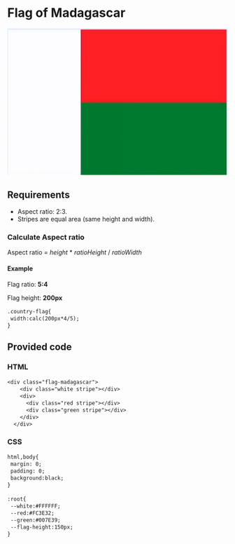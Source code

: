 # Flag of Madagascar

![Flag  of Madagascar](./FlagOfMadagascar.png)

## Requirements

- Aspect ratio: 2:3.
- Stripes are equal area (same height and width).

### Calculate Aspect ratio

Aspect ratio = *height* * *ratioHeight* / *ratioWidth*

#### Example

Flag ratio: **5:4**

Flag height: **200px**

    .country-flag{
     width:calc(200px*4/5);
    }

## Provided code

### HTML

    <div class="flag-madagascar">
        <div class="white stripe"></div>
        <div>
          <div class="red stripe"></div>
          <div class="green stripe"></div>
        </div>
      </div>

### CSS

    html,body{
     margin: 0;
     padding: 0;
     background:black;
    }
    
    :root{
     --white:#FFFFFF;
     --red:#FC3E32;
     --green:#007E39;
     --flag-height:150px;
    }

